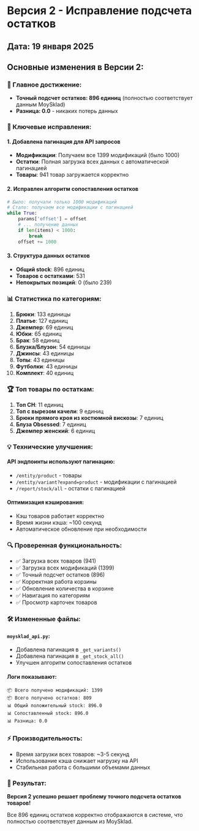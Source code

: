 # Версия 2 - Исправление подсчета остатков

## Дата: 19 января 2025

## Основные изменения в Версии 2:

### 🎯 Главное достижение:
- **Точный подсчет остатков: 896 единиц** (полностью соответствует данным MoySklad)
- **Разница: 0.0** - никаких потерь данных

### 🔧 Ключевые исправления:

#### 1. Добавлена пагинация для API запросов
- **Модификации**: Получаем все 1399 модификаций (было 1000)
- **Остатки**: Полная загрузка всех данных с автоматической пагинацией
- **Товары**: 941 товар загружается корректно

#### 2. Исправлен алгоритм сопоставления остатков
```python
# Было: получали только 1000 модификаций
# Стало: получаем все модификации с пагинацией
while True:
    params['offset'] = offset
    # ... получение данных
    if len(items) < 1000:
        break
    offset += 1000
```

#### 3. Структура данных остатков
- **Общий stock**: 896 единиц
- **Товаров с остатками**: 531
- **Непокрытых позиций**: 0 (было 239)

### 📊 Статистика по категориям:
1. **Брюки**: 133 единицы
2. **Платье**: 127 единиц  
3. **Джемпер**: 69 единиц
4. **Юбки**: 65 единиц
5. **Брак**: 58 единиц
6. **Блузка/Блузон**: 54 единицы
7. **Джинсы**: 43 единицы
8. **Топы**: 43 единицы
9. **Футболки**: 43 единицы
10. **Комплект**: 40 единиц

### 🏆 Топ товары по остаткам:
1. **Топ CH**: 11 единиц
2. **Топ с вырезом качели**: 9 единиц
3. **Брюки прямого кроя из костюмной вискозы**: 7 единиц
4. **Блуза Obsessed**: 7 единиц
5. **Джемпер женский**: 6 единиц

### 💡 Технические улучшения:

#### API эндпоинты используют пагинацию:
- `/entity/product` - товары
- `/entity/variant?expand=product` - модификации с пагинацией
- `/report/stock/all` - остатки с пагинацией

#### Оптимизация кэширования:
- Кэш товаров работает корректно
- Время жизни кэша: ~100 секунд
- Автоматическое обновление при необходимости

### 🔍 Проверенная функциональность:
- ✅ Загрузка всех товаров (941)
- ✅ Загрузка всех модификаций (1399) 
- ✅ Точный подсчет остатков (896)
- ✅ Корректная работа корзины
- ✅ Обновление количества в корзине
- ✅ Навигация по категориям
- ✅ Просмотр карточек товаров

### 🛠 Измененные файлы:

#### `moysklad_api.py`:
- Добавлена пагинация в `_get_variants()`
- Добавлена пагинация в `_get_stock_all()`
- Улучшен алгоритм сопоставления остатков

#### Логи показывают:
```
📦 Всего получено модификаций: 1399
📦 Всего получено остатков: 809
📊 Общий положительный stock: 896.0
📊 Сопоставленный stock: 896.0
📊 Разница: 0.0
```

### ⚡ Производительность:
- Время загрузки всех товаров: ~3-5 секунд
- Использование кэша снижает нагрузку на API
- Стабильная работа с большими объемами данных

### 🎯 Результат:
**Версия 2 успешно решает проблему точного подсчета остатков товаров!**

Все 896 единиц остатков корректно отображаются в системе, что полностью соответствует данным из MoySklad.
